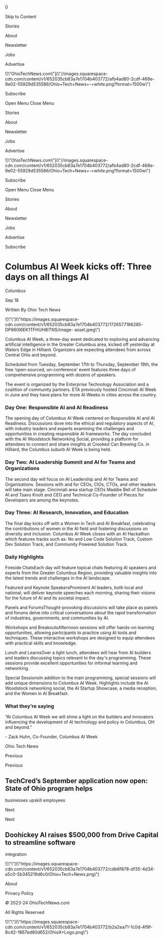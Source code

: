 0

Skip to Content

Stories

About

Newsletter

Jobs

Advertise

![\\"OhioTechNews.com\\"](\\"//images.squarespace-
cdn.com/content/v1/652035cb83a7e1704b403772/afb4ad80-2cdf-468e-9e02-55929d535586/Ohio+Tech+News+-+white.png?format=1500w\\")

Subscribe

Open Menu Close Menu

Stories

About

Newsletter

Jobs

Advertise

![\\"OhioTechNews.com\\"](\\"//images.squarespace-
cdn.com/content/v1/652035cb83a7e1704b403772/afb4ad80-2cdf-468e-9e02-55929d535586/Ohio+Tech+News+-+white.png?format=1500w\\")

Subscribe

Open Menu Close Menu

Stories

About

Newsletter

Jobs

Advertise

Subscribe

# Columbus AI Week kicks off: Three days on all things AI

Columbus

Sep 18

Written By Ohio Tech News

![\\"\\"](\\"https://images.squarespace-
cdn.com/content/v1/652035cb83a7e1704b403772/1726577186285-DP860I6EK1TFHUH8ITNS/image-
asset.jpeg\\")

Columbus AI Week, a three-day event dedicated to exploring and advancing
artificial intelligence in the Greater Columbus area, kicked off yesterday at
Waters Edge in Hilliard. Organizers are expecting attendees from across
Central Ohio and beyond.

Scheduled from Tuesday, September 17th to Thursday, September 19th, the free
‘open-sourced, un-conference’ event features three days of comprehensive
programming with dozens of speakers.

The event is organized by the Enterprise Technology Association and a
coalition of community partners. ETA previously hosted Cincinnati AI Week in
June and they have plans for more AI Weeks in cities across the country.

### Day One: Responsible AI and AI Readiness

The opening day of Columbus AI Week centered on Responsible AI and AI
Readiness. Discussions dove into the ethical and regulatory aspects of AI,
with industry leaders and experts examining the challenges and opportunities
in creating responsible AI frameworks. The day concluded with the AI Woodstock
Networking Social, providing a platform for attendees to connect and share
insights at Crooked Can Brewing Co. in Hilliard, the Columbus suburb AI Week
is being held.

### Day Two: AI Leadership Summit and AI for Teams and Organizations

The second day will focus on AI Leadership and AI for Teams and Organizations.
Sessions with and for CEOs, CIOs, CTOs, and other leaders will take main
stage. Cincinnati area startup CEOs Maddie Bell of Scheduler AI and Tsavo
Knott and CEO and Technical Co-Founder of Pieces for Developers are among the
keynotes.

### Day Three: AI Research, Innovation, and Education

The final day kicks off with a Women in Tech and AI Breakfast, celebrating the
contributions of women in the AI field and fostering discussions on diversity
and inclusion. Columbus AI Week closes with an AI Hackathon which features
tracks such as: No and Low Code Solution Track, Custom Dev Solution Track, and
Community Powered Solution Track.

### Daily Highlights

Fireside ChatsEach day will feature topical chats featuring AI speakers and
experts from the Greater Columbus Region, providing valuable insights into the
latest trends and challenges in the AI landscape.

Featured and Keynote SpeakersProminent AI leaders, both local and national,
will deliver keynote speeches each morning, sharing their visions for the
future of AI and its societal impact.

Panels and ForumsThought-provoking discussions will take place as panels and
forums delve into critical conversations about the rapid transformation of
industries, governments, and communities by AI.

Workshops and BreakoutsAfternoon sessions will offer hands-on learning
opportunities, allowing participants to practice using AI tools and
techniques. These interactive workshops are designed to equip attendees with
practical skills and knowledge.

Lunch and LearnsOver a light lunch, attendees will hear from AI builders and
leaders discussing topics relevant to the day\'s programming. These sessions
provide excellent opportunities for informal learning and networking.

Special SessionsIn addition to the main programming, special sessions will add
unique dimensions to Columbus AI Week. Highlights include the AI Woodstock
networking social, the AI Startup Showcase, a media reception, and the Women
in AI Breakfast.

### What they’re saying

“At Columbus AI Week we will shine a light on the builders and innovators
influencing the development of AI technology and policy in Columbus, OH and
beyond.”

\- Zack Huhn, Co-Founder, Columbus AI Week

Ohio Tech News

Previous

Previous

## TechCred’s September application now open: State of Ohio program helps
businesses upskill employees

Next

Next

## Doohickey AI raises $500,000 from Drive Capital to streamline software
integration

![\\"\\"](\\"https://images.squarespace-
cdn.com/content/v1/652035cb83a7e1704b403772/cdb6f878-df35-4d34-a5c0-5b345219d6c0/Ohio+Tech+News.png\\")

About

Privacy Policy

 _©_ 2023-24 OhioTechNews.com

All Rights Reserved

![\\"\\"](\\"https://images.squarespace-
cdn.com/content/v1/652035cb83a7e1704b403772/b2a2ea71-1c0d-4f9f-8c42-1867ed80d652/OhioX+Logo.png\\")

­

­

